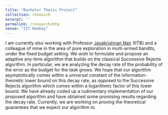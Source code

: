 ```yaml
---
title: "Bachelor Thesis Project"
collection: research
excerpt: ''
permalink: /research/btp
venue: "IIT Bombay"
---
```


I am currently also working with Professor [Jayakrishnan Nair](https://www.ee.iitb.ac.in/~jayakrishnan.nair/) (IITB) and a colleague of mine in the area of pure exploration in multi-armed bandits, under the fixed budget setting. We wish to formulate and propose an adaptive any-time algorithm that builds on the classical Successive Rejects algorithm. In particular, we are analyzing the decay rate of the probability of the error as the budget for the task grows. We hope that our algorithm asymptotically comes within a universal constant of the information-theoretic lower bound on this decay rate, as opposed to the Successive Rejects algorithm which comes within a logarithmic factor of this lower bound. We have already coded up a rudimentary implementation of our proposed algorithm and have obtained some promising results regarding the decay rate. Currently, we are working on proving the theoretical guarantees that we expect our algorithm to